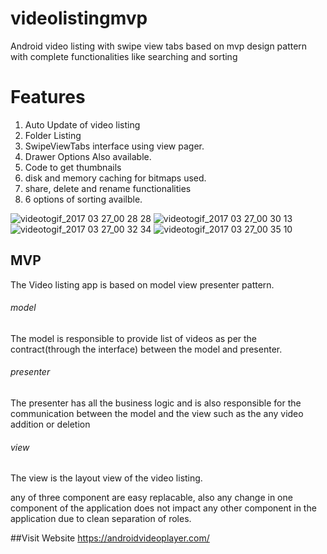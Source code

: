 # videolistingmvp
Android video listing with swipe view tabs based on mvp design pattern with complete functionalities like searching and sorting

# Features
1. Auto Update of video listing
2. Folder Listing
3. SwipeViewTabs interface using view pager.
4. Drawer Options Also available.
5. Code to get thumbnails
6. disk and memory caching for bitmaps used.
7. share, delete and rename functionalities
8. 6 options of sorting availble.

![videotogif_2017 03 27_00 28 28](https://cloud.githubusercontent.com/assets/7812393/24334321/da24d4d8-1285-11e7-8a0f-8ced229b224f.gif)                                 ![videotogif_2017 03 27_00 30 13](https://cloud.githubusercontent.com/assets/7812393/24334340/2a5760b0-1286-11e7-8291-136867c2d0ee.gif)                                        ![videotogif_2017 03 27_00 32 34](https://cloud.githubusercontent.com/assets/7812393/24334341/2b43db20-1286-11e7-9816-f70c3de60e13.gif)                                            ![videotogif_2017 03 27_00 35 10](https://cloud.githubusercontent.com/assets/7812393/24334342/2c56a9d4-1286-11e7-9450-79923631cbd2.gif)


## MVP
The Video listing app is based on model view presenter pattern.

###### model
The model is responsible to provide list of videos as per the contract(through the interface) between the model and presenter.

###### presenter
The presenter has all the business logic and is also responsible for the communication between the model and the view such as the any video addition or deletion

###### view
The view is the layout view of the video listing.

any of three component are easy replacable, also any change in one component of the application does not impact any other component in the application due to clean separation of roles.


##Visit Website
https://androidvideoplayer.com/
